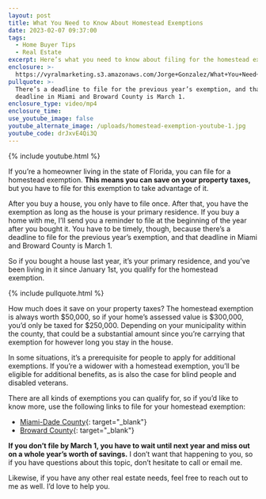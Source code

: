 ```yaml
---
layout: post
title: What You Need to Know About Homestead Exemptions
date: 2023-02-07 09:37:00
tags:
  - Home Buyer Tips
  - Real Estate
excerpt: Here’s what you need to know about filing for the homestead exemption.
enclosure: >-
  https://vyralmarketing.s3.amazonaws.com/Jorge+Gonzalez/What+You+Need+to+Know+About+Homestead+Exemptions.mp4
pullquote: >-
  There’s a deadline to file for the previous year’s exemption, and that
  deadline in Miami and Broward County is March 1.
enclosure_type: video/mp4
enclosure_time:
use_youtube_image: false
youtube_alternate_image: /uploads/homestead-exemption-youtube-1.jpg
youtube_code: drJxvE4Qi3Q
---
```

{% include youtube.html %}

If you’re a homeowner living in the state of Florida, you can file for a homestead exemption. **This means you can save on your property taxes,** but you have to file for this exemption to take advantage of it.&nbsp;

After you buy a house, you only have to file once. After that, you have the exemption as long as the house is your primary residence. If you buy a home with me, I’ll send you a reminder to file at the beginning of the year after you bought it. You have to be timely, though, because there’s a deadline to file for the previous year’s exemption, and that deadline in Miami and Broward County is March 1.&nbsp;

So if you bought a house last year, it’s your primary residence, and you’ve been living in it since January 1st, you qualify for the homestead exemption.&nbsp;

{% include pullquote.html %}

How much does it save on your property taxes? The homestead exemption is always worth $50,000, so if your home’s assessed value is $300,000, you’d only be taxed for $250,000. Depending on your municipality within the county, that could be a substantial amount since you’re carrying that exemption for however long you stay in the house.&nbsp;

In some situations, it’s a prerequisite for people to apply for additional exemptions. If you’re a widower with a homestead exemption, you’ll be eligible for additional benefits, as is also the case for blind people and disabled veterans.

There are all kinds of exemptions you can qualify for, so if you’d like to know more, use the following links to file for your homestead exemption:

* [Miami-Dade County](https://www.miamidade.gov/Apps/PA/PAOnlineTools/AutoOnlineFile/ExemptionOnlineMainMenu.aspx){: target="_blank"}
* [Broward County](https://bcpa.net/homesteadonline_with_portability/web/index.aspx){: target="_blank"}

**If you don’t file by March 1, you have to wait until next year and miss out on a whole year’s worth of savings.** I don’t want that happening to you, so if you have questions about this topic, don’t hesitate to call or email me.

Likewise, if you have any other real estate needs, feel free to reach out to me as well. I’d love to help you.